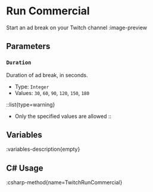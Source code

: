 # Run Commercial
Start an ad break on your Twitch channel
:image-preview

## Parameters
### `Duration`
Duration of ad break, in seconds.

- Type: `Integer`
- Values: `30`, `60`, `90`, `120`, `150`, `180`

::list{type=warning}
- Only the specified values are allowed
::

## Variables
:variables-description{empty}

## C# Usage
:csharp-method{name=TwitchRunCommercial}